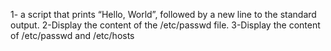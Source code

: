 1- a script that prints “Hello, World”, followed by a new line to the standard output.
2-Display the content of the /etc/passwd file.
3-Display the content of /etc/passwd and /etc/hosts
